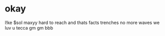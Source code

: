 # okay
l!ke
$sol maxyy
hard to reach
and thats facts
trenches
no more waves
we luv u tecca
gm gm
bbb
